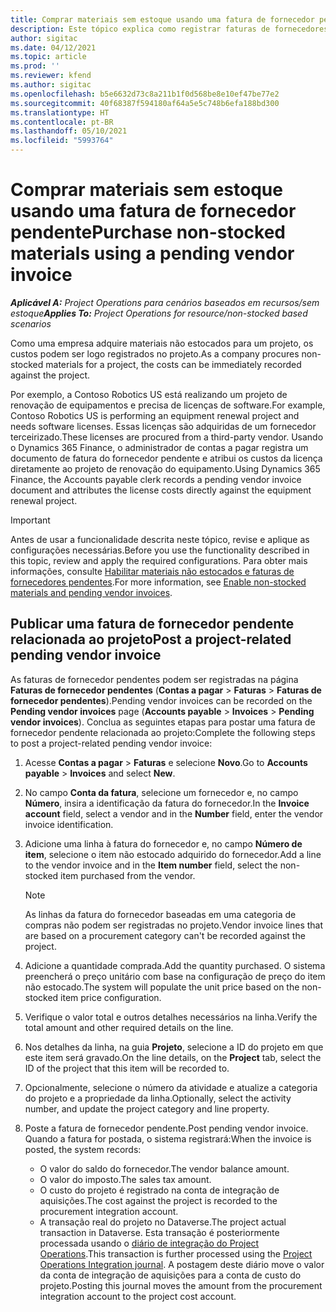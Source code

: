 ```yaml
---
title: Comprar materiais sem estoque usando uma fatura de fornecedor pendente
description: Este tópico explica como registrar faturas de fornecedores pendentes.
author: sigitac
ms.date: 04/12/2021
ms.topic: article
ms.prod: ''
ms.reviewer: kfend
ms.author: sigitac
ms.openlocfilehash: b5e6632d73c8a211b1f0d568be8e10ef47be77e2
ms.sourcegitcommit: 40f68387f594180af64a5e5c748b6efa188bd300
ms.translationtype: HT
ms.contentlocale: pt-BR
ms.lasthandoff: 05/10/2021
ms.locfileid: "5993764"
---
```

# <a name="purchase-non-stocked-materials-using-a-pending-vendor-invoice"></a><span data-ttu-id="943d7-103">Comprar materiais sem estoque usando uma fatura de fornecedor pendente</span><span class="sxs-lookup"><span data-stu-id="943d7-103">Purchase non-stocked materials using a pending vendor invoice</span></span>

<span data-ttu-id="943d7-104">_**Aplicável A:** Project Operations para cenários baseados em recursos/sem estoque_</span><span class="sxs-lookup"><span data-stu-id="943d7-104">_**Applies To:** Project Operations for resource/non-stocked based scenarios_</span></span>

<span data-ttu-id="943d7-105">Como uma empresa adquire materiais não estocados para um projeto, os custos podem ser logo registrados no projeto.</span><span class="sxs-lookup"><span data-stu-id="943d7-105">As a company procures non-stocked materials for a project, the costs can be immediately recorded against the project.</span></span> 

<span data-ttu-id="943d7-106">Por exemplo, a Contoso Robotics US está realizando um projeto de renovação de equipamentos e precisa de licenças de software.</span><span class="sxs-lookup"><span data-stu-id="943d7-106">For example, Contoso Robotics US is performing an equipment renewal project and needs software licenses.</span></span> <span data-ttu-id="943d7-107">Essas licenças são adquiridas de um fornecedor terceirizado.</span><span class="sxs-lookup"><span data-stu-id="943d7-107">These licenses are procured from a third-party vendor.</span></span>  <span data-ttu-id="943d7-108">Usando o Dynamics 365 Finance, o administrador de contas a pagar registra um documento de fatura do fornecedor pendente e atribui os custos da licença diretamente ao projeto de renovação do equipamento.</span><span class="sxs-lookup"><span data-stu-id="943d7-108">Using Dynamics 365 Finance, the Accounts payable clerk records a pending vendor invoice document and attributes the license costs directly against the equipment renewal project.</span></span> 

> [!IMPORTANT]
> <span data-ttu-id="943d7-109">Antes de usar a funcionalidade descrita neste tópico, revise e aplique as configurações necessárias.</span><span class="sxs-lookup"><span data-stu-id="943d7-109">Before you use the functionality described in this topic, review and apply the required configurations.</span></span> <span data-ttu-id="943d7-110">Para obter mais informações, consulte [Habilitar materiais não estocados e faturas de fornecedores pendentes](configure-materials-nonstocked.md).</span><span class="sxs-lookup"><span data-stu-id="943d7-110">For more information, see [Enable non-stocked materials and pending vendor invoices](configure-materials-nonstocked.md).</span></span> 

## <a name="post-a-project-related-pending-vendor-invoice"></a><span data-ttu-id="943d7-111">Publicar uma fatura de fornecedor pendente relacionada ao projeto</span><span class="sxs-lookup"><span data-stu-id="943d7-111">Post a project-related pending vendor invoice</span></span> 

<span data-ttu-id="943d7-112">As faturas de fornecedor pendentes podem ser registradas na página **Faturas de fornecedor pendentes** (**Contas a pagar** > **Faturas** > **Faturas de fornecedor pendentes**).</span><span class="sxs-lookup"><span data-stu-id="943d7-112">Pending vendor invoices can be recorded on the **Pending vendor invoices** page (**Accounts payable** > **Invoices** > **Pending vendor invoices**).</span></span> <span data-ttu-id="943d7-113">Conclua as seguintes etapas para postar uma fatura de fornecedor pendente relacionada ao projeto:</span><span class="sxs-lookup"><span data-stu-id="943d7-113">Complete the following steps to post a project-related pending vendor invoice:</span></span>

1. <span data-ttu-id="943d7-114">Acesse **Contas a pagar** > **Faturas** e selecione **Novo**.</span><span class="sxs-lookup"><span data-stu-id="943d7-114">Go to **Accounts payable** > **Invoices** and select **New**.</span></span> 
2. <span data-ttu-id="943d7-115">No campo **Conta da fatura**, selecione um fornecedor e, no campo **Número**, insira a identificação da fatura do fornecedor.</span><span class="sxs-lookup"><span data-stu-id="943d7-115">In the **Invoice account** field, select a vendor and in the **Number** field, enter the vendor invoice identification.</span></span>
3. <span data-ttu-id="943d7-116">Adicione uma linha à fatura do fornecedor e, no campo **Número de item**, selecione o item não estocado adquirido do fornecedor.</span><span class="sxs-lookup"><span data-stu-id="943d7-116">Add a line to the vendor invoice and in the **Item number** field, select the non-stocked item purchased from the vendor.</span></span> 

    > [!NOTE]
    > <span data-ttu-id="943d7-117">As linhas da fatura do fornecedor baseadas em uma categoria de compras não podem ser registradas no projeto.</span><span class="sxs-lookup"><span data-stu-id="943d7-117">Vendor invoice lines that are based on a procurement category can't be recorded against the project.</span></span> 
    
5. <span data-ttu-id="943d7-118">Adicione a quantidade comprada.</span><span class="sxs-lookup"><span data-stu-id="943d7-118">Add the quantity purchased.</span></span> <span data-ttu-id="943d7-119">O sistema preencherá o preço unitário com base na configuração de preço do item não estocado.</span><span class="sxs-lookup"><span data-stu-id="943d7-119">The system will populate the unit price based on the non-stocked item price configuration.</span></span> 
6. <span data-ttu-id="943d7-120">Verifique o valor total e outros detalhes necessários na linha.</span><span class="sxs-lookup"><span data-stu-id="943d7-120">Verify the total amount and other required details on the line.</span></span>
7. <span data-ttu-id="943d7-121">Nos detalhes da linha, na guia **Projeto**, selecione a ID do projeto em que este item será gravado.</span><span class="sxs-lookup"><span data-stu-id="943d7-121">On the line details, on the **Project** tab, select the ID of the project that this item will be recorded to.</span></span>
8. <span data-ttu-id="943d7-122">Opcionalmente, selecione o número da atividade e atualize a categoria do projeto e a propriedade da linha.</span><span class="sxs-lookup"><span data-stu-id="943d7-122">Optionally, select the activity number, and update the project category and line property.</span></span>
9. <span data-ttu-id="943d7-123">Poste a fatura de fornecedor pendente.</span><span class="sxs-lookup"><span data-stu-id="943d7-123">Post pending vendor invoice.</span></span> <span data-ttu-id="943d7-124">Quando a fatura for postada, o sistema registrará:</span><span class="sxs-lookup"><span data-stu-id="943d7-124">When the invoice is posted, the system records:</span></span>
    
    - <span data-ttu-id="943d7-125">O valor do saldo do fornecedor.</span><span class="sxs-lookup"><span data-stu-id="943d7-125">The vendor balance amount.</span></span>
    - <span data-ttu-id="943d7-126">O valor do imposto.</span><span class="sxs-lookup"><span data-stu-id="943d7-126">The sales tax amount.</span></span>
    - <span data-ttu-id="943d7-127">O custo do projeto é registrado na conta de integração de aquisições.</span><span class="sxs-lookup"><span data-stu-id="943d7-127">The cost against the project is recorded to the procurement integration account.</span></span>
    - <span data-ttu-id="943d7-128">A transação real do projeto no Dataverse.</span><span class="sxs-lookup"><span data-stu-id="943d7-128">The project actual transaction in Dataverse.</span></span> <span data-ttu-id="943d7-129">Esta transação é posteriormente processada usando o [diário de integração do Project Operations](../project-accounting/project-operations-integration-journal.md).</span><span class="sxs-lookup"><span data-stu-id="943d7-129">This transaction is further processed using the [Project Operations Integration journal](../project-accounting/project-operations-integration-journal.md).</span></span> <span data-ttu-id="943d7-130">A postagem deste diário move o valor da conta de integração de aquisições para a conta de custo do projeto.</span><span class="sxs-lookup"><span data-stu-id="943d7-130">Posting this journal moves the amount from the procurement integration account to the project cost account.</span></span>
